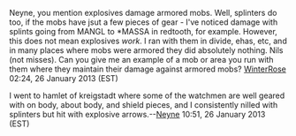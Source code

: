 Neyne, you mention explosives damage armored mobs. Well, splinters do
too, if the mobs have jsut a few pieces of gear - I've noticed damage
with splints going from MANGL to \*MASSA in redtooth, for example.
However, this does not mean explosives *work*. I ran with them in
divide, ehas, etc, and in many places where mobs were armored they did
absolutely nothing. Nils (not misses). Can you give me an example of a
mob or area you run with them where they maintain their damage against
armored mobs? [WinterRose](User:WinterRose.md "wikilink") 02:24, 26
January 2013 (EST)

I went to hamlet of kreigstadt where some of the watchmen are well
geared with on body, about body, and shield pieces, and I consistently
nilled with splinters but hit with explosive
arrows.--[Neyne](User:Neyne.md "wikilink") 10:51, 26 January 2013 (EST)
